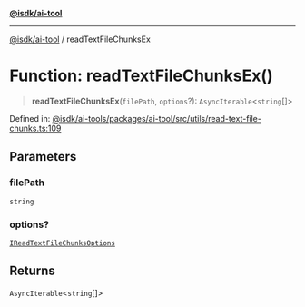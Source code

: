 [**@isdk/ai-tool**](../README.md)

***

[@isdk/ai-tool](../globals.md) / readTextFileChunksEx

# Function: readTextFileChunksEx()

> **readTextFileChunksEx**(`filePath`, `options`?): `AsyncIterable`\<`string`[]\>

Defined in: [@isdk/ai-tools/packages/ai-tool/src/utils/read-text-file-chunks.ts:109](https://github.com/isdk/ai-tool.js/blob/209a87173b5eabb2f81db6ea9a6784f34c24e271/src/utils/read-text-file-chunks.ts#L109)

## Parameters

### filePath

`string`

### options?

[`IReadTextFileChunksOptions`](../interfaces/IReadTextFileChunksOptions.md)

## Returns

`AsyncIterable`\<`string`[]\>
